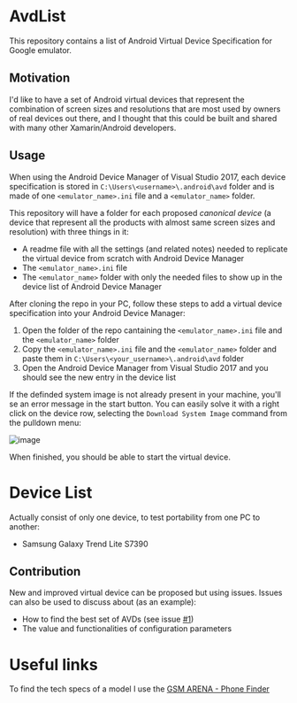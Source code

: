 # AvdList
This repository contains a list of Android Virtual Device Specification for Google emulator.

## Motivation
I'd like to have a set of Android virtual devices that represent the combination of screen sizes and resolutions that are most used by owners of real devices out there, and I thought that this could be built and shared with many other Xamarin/Android developers.

## Usage
When using the Android Device Manager of Visual Studio 2017, each device specification is stored in `C:\Users\<username>\.android\avd` folder and is made of one `<emulator_name>.ini` file and a `<emulator_name>` folder.

This repository will have a folder for each proposed _canonical device_ (a device that represent all the products with almost same screen sizes and resolution) with three things in it:
- A readme file with all the settings (and related notes) needed to replicate the virtual device from scratch with Android Device Manager
- The `<emulator_name>.ini` file 
- The `<emulator_name>` folder with only the needed files to show up in the device list of Android Device Manager

After cloning the repo in your PC, follow these steps to add a virtual device specification into your Android Device Manager:
1. Open the folder of the repo cantaining the `<emulator_name>.ini` file and the `<emulator_name>` folder
2. Copy the `<emulator_name>.ini` file and the `<emulator_name>` folder and paste them in `C:\Users\<your_username>\.android\avd` folder
3. Open the Android Device Manager from Visual Studio 2017 and you should see the new entry in the device list

If the definded system image is not already present in your machine, you'll se an error message in the start button. You can easily solve it with a right click on the device row, selecting the `Download System Image` command from the pulldown menu:

![image](https://user-images.githubusercontent.com/139274/41085825-5763b54e-6a38-11e8-8147-4edbaf7fe232.png)

When finished, you should be able to start the virtual device.

# Device List
Actually consist of only one device, to test portability from one PC to another:

- Samsung Galaxy Trend Lite S7390

## Contribution
New and improved virtual device can be proposed but using issues.
Issues can also be used to discuss about (as an example):
- How to find the best set of AVDs (see issue [#1](https://github.com/ncarandini/AvdList/issues/1))
- The value and functionalities of configuration parameters

# Useful links
To find the tech specs of a model I use the [GSM ARENA - Phone Finder](https://www.gsmarena.com/search.php3?)
